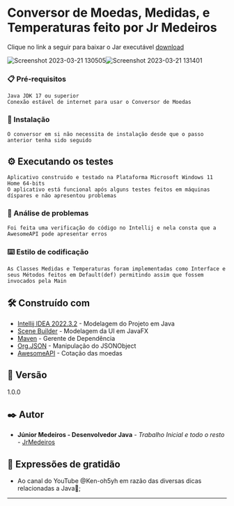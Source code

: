 

# Conversor de Moedas, Medidas, e Temperaturas feito por Jr Medeiros

Clique no link a seguir para baixar o Jar executável [download](https://github.com/Medeiros000/ConversorJavaJr/blob/main/ConversorONE/Out/artifacts/ConversorONE/ConversorONE.jar?raw=true)

![Screenshot 2023-03-21 130505](https://user-images.githubusercontent.com/98979459/226671046-1af2ca7c-e242-42e0-bc20-0c791cf3fbcb.png)![Screenshot 2023-03-21 131401](https://user-images.githubusercontent.com/98979459/226671616-a3cb8d27-726d-41c0-9927-d94b0cbfd858.png)


### 📋 Pré-requisitos

```
Java JDK 17 ou superior
Conexão estável de internet para usar o Conversor de Moedas
```


### 🔧 Instalação

```
O conversor em si não necessita de instalação desde que o passo anterior tenha sido seguido
```

## ⚙️ Executando os testes

```
Aplicativo construido e testado na Plataforma Microsoft Windows 11 Home 64-bits
O aplicativo está funcional após alguns testes feitos em máquinas díspares e não apresentou problemas
```

### 🔩 Análise de problemas

```
Foi feita uma verificação do código no Intellij e nela consta que a AwesomeAPI pode apresentar erros
```

### ⌨️ Estilo de codificação

```
As Classes Medidas e Temperaturas foram implementadas como Interface e seus Métodos feitos em Default(def) permitindo assim que fossem invocados pela Main
```

## 🛠️ Construído com

* [Intellij IDEA 2022.3.2](http://www.dropwizard.io/1.0.2/docs/) - Modelagem do Projeto em Java
* [Scene Builder](https://gluonhq.com/products/scene-builder/) - Modelagem da UI em JavaFX
* [Maven](https://maven.apache.org/) - Gerente de Dependência
* [Org.JSON](https://mvnrepository.com/artifact/org.json/json) - Manipulação do JSONObject
* [AwesomeAPI](https://docs.awesomeapi.com.br/) - Cotação das moedas

## 📌 Versão

1.0.0

## ✒️ Autor

* **Júnior Medeiros - Desenvolvedor Java** - *Trabalho Inicial e todo o resto* - [JrMedeiros](https://github.com/Medeiros000)


## 🎁 Expressões de gratidão

* Ao canal do YouTube @Ken-oh5yh em razão das diversas dicas relacionadas a Java📢;


---
